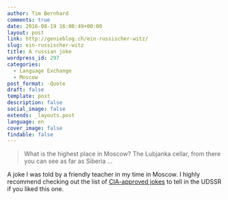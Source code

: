 ```yaml
---
author: Tim Bernhard
comments: true
date: 2016-08-19 16:00:49+00:00
layout: post
link: http://genieblog.ch/ein-russischer-witz/
slug: ein-russischer-witz
title: A russian joke
wordpress_id: 297
categories:
  - Language Exchange
  - Moscow
post_format: -Quote
draft: false
template: post
description: false
social_image: false
extends: _layouts.post
language: en
cover_image: false
findable: false
---
```


<blockquote>What is the highest place in Moscow? The Lubjanka cellar, from there you can see as far as Siberia ...</blockquote>

A joke I was told by a friendly teacher in my time in Moscow. 
I highly recommend checking out the list of [CIA-approved jokes](http://web.archive.org/web/20201206040314/https://www.cia.gov/library/readingroom/docs/CIA-RDP89G00720R000800040003-6.pdf) to tell in the UDSSR if you liked this one.
